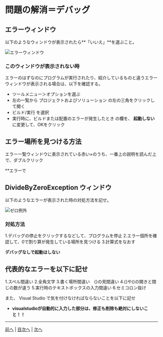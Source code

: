 # 問題の解消＝デバッグ

## エラーウィンドウ
以下のようなウィンドウが表示されたら**「いいえ」**を選ぶこと。

![エラーウィンドウ](imgs/0300.png)

### このウィンドウが表示されない時
エラーのはずなのにプログラムが実行されたり、紹介しているものと違うエラーウィンドウが表示される場合は、以下を確認する。

- ツールメニュー＞オプションを選ぶ
- 左の一覧から プロジェクトおよびソリューション の左の三角をクリックして開く
- ビルド/実行 を選択
- 実行時に、ビルドまたは配置のエラーが発生したとき の欄を、 **起動しない** に変更して、OKをクリック


## エラー場所を見つける方法

エラー一覧ウィンドウに表示されている赤い×のうち、一番上の説明を読んだ上で、ダブルクリック

**エラーで
## DivideByZeroException ウィンドウ
以下のようなエラーが表示された時の対処方法を記せ。

![ゼロ例外](imgs/0301.png)

### 対処方法
1.デバッグの停止をクリックするなどして、プログラムを停止
2.エラー個所を確認して、0で割り算が発生している場所を見つける
3.計算式をなおす

**デバッグなしで起動はしない**

## 代表的なエラーを以下に記せ
1.スペル間違い
2.全角文字
3.書く場所間違い　{}の見間違い
4.{}や()の開きと閉じの数が違う
5.実行時のテキストボックスの入力間違い
6.セミコロン抜け

また、 Visual Studio で気を付けなければならないことを以下に記せ
- **visualstudioが自動的に入力した部分は、修正も削除も絶対にしないこと！！**

---

[前へ](README.md#%E3%83%97%E3%83%AD%E3%82%B0%E3%83%A9%E3%83%9F%E3%83%B3%E3%82%B0%E3%81%AE%E8%82%9D) | [目次へ](README.md#%E7%9B%AE%E6%AC%A1) | [次へ](04.md)

